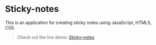 # Sticky-notes

This is an application for creating sticky notes using JavaScript, HTML5, CSS.

> Check out the live demo: [Sticky-notes](https://sklalaludek.github.io/Sticky-notes/)
